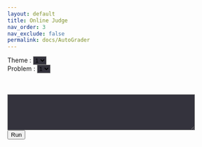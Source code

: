 ```yaml
---
layout: default
title: Online Judge
nav_order: 3
nav_exclude: false
permalink: docs/AutoGrader
---
```

<head>
    <link rel="stylesheet" href="https://pyscript.net/alpha/pyscript.css" />
    <script defer src="https://pyscript.net/unstable/pyscript.js"></script>
</head>
    
<script>
    const test_table = [
        [
            [`test11`, `print("test1")`], 
            [`test12`, `print("test2")`]
        ],
        [
            [`test21`, `print("test3")`], 
            [`test22`, `print("test4")`], 
            [`test23`, `print("test5")`]
        ]
    ];

    function SetSelect() {
        var html = "";
        for(var i = 1; i <= test_table.length; i++){
            html += "<option>" + String(i) + "</option>\n";
        }
        document.getElementById("theme").innerHTML = html;

        var theme = document.getElementById('theme').value - 1;

        html = "";
        for(var i = 1; i <= test_table[theme].length; i++){
            html += "<option>" + String(i) + "</option>\n";
        }
        document.getElementById("problem").innerHTML = html;
    }

    function Check() {
        var theme = document.getElementById('theme').value - 1;
        var problem = document.getElementById('problem').value - 1;
        var check_function = test_talbe[theme][problem][0];
        var check_code = test_talbe[theme][problem][1];

        var code = document.getElementById('code').value;
        document.getElementById("out").innerHTML = ``;
        if(string.includes("print")) {
            alert("print 구문을 제외하고 넣으세요.");
        }
        else if (string.includes(check_function)) {
            alert(check_function + " 함수를 포함하고 있지 않습니다.");
        }
        else {
            document.getElementById("result").innerHTML = `<py-script output="out">` + code + "\n\n" + check_code + `</py-script>`;
        }
    }
</script>

Theme : 
<select id = 'theme' onclick="SetSelect()" style="background-color:#34333d"><option>1</option></select>
<br>
Problem : 
<select id = 'problem' style="background-color:#34333d"><option>1</option></select>

<br>
<br>    

<textarea id='code' name="code" rows="5" cols="50" style="background-color:#34333d"></textarea>
<br>
<button onclick="Check()">Run</button>
<br>
<br>
<br>
<div id='result'></div>

<div id="out"></div>